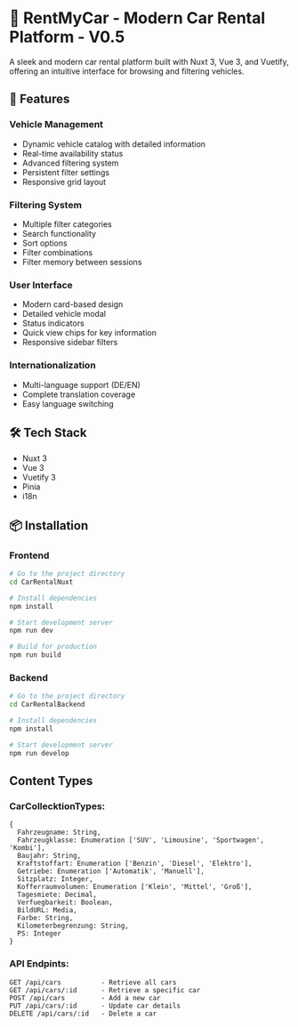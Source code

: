 # 🚗 RentMyCar - Modern Car Rental Platform - V0.5

A sleek and modern car rental platform built with Nuxt 3, Vue 3, and Vuetify, offering an intuitive interface for browsing and filtering vehicles.

## 🌟 Features

### Vehicle Management
- Dynamic vehicle catalog with detailed information
- Real-time availability status
- Advanced filtering system
- Persistent filter settings
- Responsive grid layout

### Filtering System
- Multiple filter categories
- Search functionality
- Sort options
- Filter combinations
- Filter memory between sessions

### User Interface
- Modern card-based design
- Detailed vehicle modal
- Status indicators
- Quick view chips for key information
- Responsive sidebar filters

### Internationalization
- Multi-language support (DE/EN)
- Complete translation coverage
- Easy language switching

## 🛠 Tech Stack
- Nuxt 3
- Vue 3
- Vuetify 3
- Pinia
- i18n

## 📦 Installation
### Frontend
```bash
# Go to the project directory
cd CarRentalNuxt

# Install dependencies
npm install

# Start development server
npm run dev

# Build for production
npm run build
````

### Backend
```bash
# Go to the project directory
cd CarRentalBackend

# Install dependencies
npm install

# Start development server
npm run develop
```

## Content Types
### CarCollecktionTypes:
````
{
  Fahrzeugname: String,
  Fahrzeugklasse: Enumeration ['SUV', 'Limousine', 'Sportwagen', 'Kombi'],
  Baujahr: String,
  Kraftstoffart: Enumeration ['Benzin', 'Diesel', 'Elektro'],
  Getriebe: Enumeration ['Automatik', 'Manuell'],
  Sitzplatz: Integer,
  Kofferraumvolumen: Enumeration ['Klein', 'Mittel', 'Groß'],
  Tagesmiete: Decimal,
  Verfuegbarkeit: Boolean,
  BildURL: Media,
  Farbe: String,
  Kilometerbegrenzung: String,
  PS: Integer
}
````

### API Endpints:
````
GET /api/cars          - Retrieve all cars
GET /api/cars/:id      - Retrieve a specific car
POST /api/cars         - Add a new car
PUT /api/cars/:id      - Update car details
DELETE /api/cars/:id   - Delete a car
`````
